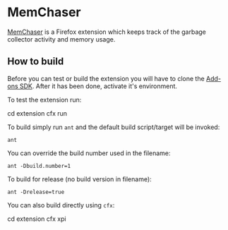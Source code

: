 MemChaser
=========

[MemChaser](https://wiki.mozilla.org/QA/Automation_Services/Projects/Addons/MemChaser) is a Firefox extension which keeps track of the garbage collector activity and memory usage.

How to build
------------

Before you can test or build the extension you will have to clone the [Add-ons SDK](https://github.com/mozilla/addon-sdk). After it has been done, activate
it's environment.

To test the extension run:

  cd extension
  cfx run

To build simply run `ant` and the default build script/target will be invoked:

    ant

You can override the build number used in the filename:

    ant -Dbuild.number=1

To build for release (no build version in filename):

    ant -Drelease=true

You can also build directly using `cfx`:

  cd extension
  cfx xpi
